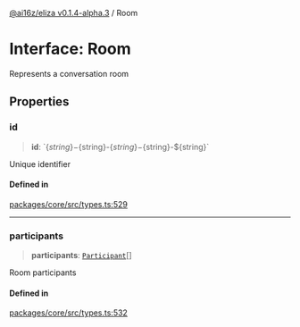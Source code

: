 [@ai16z/eliza v0.1.4-alpha.3](../index.md) / Room

# Interface: Room

Represents a conversation room

## Properties

### id

> **id**: \`$\{string\}-$\{string\}-$\{string\}-$\{string\}-$\{string\}\`

Unique identifier

#### Defined in

[packages/core/src/types.ts:529](https://github.com/Sifchain/sa-eliza/blob/main/packages/core/src/types.ts#L529)

***

### participants

> **participants**: [`Participant`](Participant.md)[]

Room participants

#### Defined in

[packages/core/src/types.ts:532](https://github.com/Sifchain/sa-eliza/blob/main/packages/core/src/types.ts#L532)
